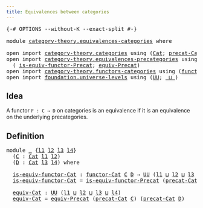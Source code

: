 ```yaml
---
title: Equivalences between categories
---
```


<pre class="Agda"><a id="57" class="Symbol">{-#</a> <a id="61" class="Keyword">OPTIONS</a> <a id="69" class="Pragma">--without-K</a> <a id="81" class="Pragma">--exact-split</a> <a id="95" class="Symbol">#-}</a>

<a id="100" class="Keyword">module</a> <a id="107" href="category-theory.equivalences-categories.html" class="Module">category-theory.equivalences-categories</a> <a id="147" class="Keyword">where</a>

<a id="154" class="Keyword">open</a> <a id="159" class="Keyword">import</a> <a id="166" href="category-theory.categories.html" class="Module">category-theory.categories</a> <a id="193" class="Keyword">using</a> <a id="199" class="Symbol">(</a><a id="200" href="category-theory.categories.html#2113" class="Function">Cat</a><a id="203" class="Symbol">;</a> <a id="205" href="category-theory.categories.html#2263" class="Function">precat-Cat</a><a id="215" class="Symbol">)</a>
<a id="217" class="Keyword">open</a> <a id="222" class="Keyword">import</a> <a id="229" href="category-theory.equivalences-precategories.html" class="Module">category-theory.equivalences-precategories</a> <a id="272" class="Keyword">using</a>
  <a id="280" class="Symbol">(</a> <a id="282" href="category-theory.equivalences-precategories.html#940" class="Function">is-equiv-functor-Precat</a><a id="305" class="Symbol">;</a> <a id="307" href="category-theory.equivalences-precategories.html#1300" class="Function">equiv-Precat</a><a id="319" class="Symbol">)</a>
<a id="321" class="Keyword">open</a> <a id="326" class="Keyword">import</a> <a id="333" href="category-theory.functors-categories.html" class="Module">category-theory.functors-categories</a> <a id="369" class="Keyword">using</a> <a id="375" class="Symbol">(</a><a id="376" href="category-theory.functors-categories.html#819" class="Function">functor-Cat</a><a id="387" class="Symbol">)</a>
<a id="389" class="Keyword">open</a> <a id="394" class="Keyword">import</a> <a id="401" href="foundation.universe-levels.html" class="Module">foundation.universe-levels</a> <a id="428" class="Keyword">using</a> <a id="434" class="Symbol">(</a><a id="435" href="foundation-core.universe-levels.html#235" class="Primitive">UU</a><a id="437" class="Symbol">;</a> <a id="439" href="Agda.Primitive.html#810" class="Primitive Operator">_⊔_</a><a id="442" class="Symbol">)</a>
</pre>
## Idea

A functor `F : C → D` on categories is an equivalence if it is an equivalence on the underlying precategories.

## Definition

<pre class="Agda"><a id="593" class="Keyword">module</a> <a id="600" href="category-theory.equivalences-categories.html#600" class="Module">_</a> <a id="602" class="Symbol">{</a><a id="603" href="category-theory.equivalences-categories.html#603" class="Bound">l1</a> <a id="606" href="category-theory.equivalences-categories.html#606" class="Bound">l2</a> <a id="609" href="category-theory.equivalences-categories.html#609" class="Bound">l3</a> <a id="612" href="category-theory.equivalences-categories.html#612" class="Bound">l4</a><a id="614" class="Symbol">}</a>
  <a id="618" class="Symbol">(</a><a id="619" href="category-theory.equivalences-categories.html#619" class="Bound">C</a> <a id="621" class="Symbol">:</a> <a id="623" href="category-theory.categories.html#2113" class="Function">Cat</a> <a id="627" href="category-theory.equivalences-categories.html#603" class="Bound">l1</a> <a id="630" href="category-theory.equivalences-categories.html#606" class="Bound">l2</a><a id="632" class="Symbol">)</a>
  <a id="636" class="Symbol">(</a><a id="637" href="category-theory.equivalences-categories.html#637" class="Bound">D</a> <a id="639" class="Symbol">:</a> <a id="641" href="category-theory.categories.html#2113" class="Function">Cat</a> <a id="645" href="category-theory.equivalences-categories.html#609" class="Bound">l3</a> <a id="648" href="category-theory.equivalences-categories.html#612" class="Bound">l4</a><a id="650" class="Symbol">)</a> <a id="652" class="Keyword">where</a>

  <a id="661" href="category-theory.equivalences-categories.html#661" class="Function">is-equiv-functor-Cat</a> <a id="682" class="Symbol">:</a> <a id="684" href="category-theory.functors-categories.html#819" class="Function">functor-Cat</a> <a id="696" href="category-theory.equivalences-categories.html#619" class="Bound">C</a> <a id="698" href="category-theory.equivalences-categories.html#637" class="Bound">D</a> <a id="700" class="Symbol">→</a> <a id="702" href="foundation-core.universe-levels.html#235" class="Primitive">UU</a> <a id="705" class="Symbol">(</a><a id="706" href="category-theory.equivalences-categories.html#603" class="Bound">l1</a> <a id="709" href="Agda.Primitive.html#810" class="Primitive Operator">⊔</a> <a id="711" href="category-theory.equivalences-categories.html#606" class="Bound">l2</a> <a id="714" href="Agda.Primitive.html#810" class="Primitive Operator">⊔</a> <a id="716" href="category-theory.equivalences-categories.html#609" class="Bound">l3</a> <a id="719" href="Agda.Primitive.html#810" class="Primitive Operator">⊔</a> <a id="721" href="category-theory.equivalences-categories.html#612" class="Bound">l4</a><a id="723" class="Symbol">)</a>
  <a id="727" href="category-theory.equivalences-categories.html#661" class="Function">is-equiv-functor-Cat</a> <a id="748" class="Symbol">=</a> <a id="750" href="category-theory.equivalences-precategories.html#940" class="Function">is-equiv-functor-Precat</a> <a id="774" class="Symbol">(</a><a id="775" href="category-theory.categories.html#2263" class="Function">precat-Cat</a> <a id="786" href="category-theory.equivalences-categories.html#619" class="Bound">C</a><a id="787" class="Symbol">)</a> <a id="789" class="Symbol">(</a><a id="790" href="category-theory.categories.html#2263" class="Function">precat-Cat</a> <a id="801" href="category-theory.equivalences-categories.html#637" class="Bound">D</a><a id="802" class="Symbol">)</a>

  <a id="807" href="category-theory.equivalences-categories.html#807" class="Function">equiv-Cat</a> <a id="817" class="Symbol">:</a> <a id="819" href="foundation-core.universe-levels.html#235" class="Primitive">UU</a> <a id="822" class="Symbol">(</a><a id="823" href="category-theory.equivalences-categories.html#603" class="Bound">l1</a> <a id="826" href="Agda.Primitive.html#810" class="Primitive Operator">⊔</a> <a id="828" href="category-theory.equivalences-categories.html#606" class="Bound">l2</a> <a id="831" href="Agda.Primitive.html#810" class="Primitive Operator">⊔</a> <a id="833" href="category-theory.equivalences-categories.html#609" class="Bound">l3</a> <a id="836" href="Agda.Primitive.html#810" class="Primitive Operator">⊔</a> <a id="838" href="category-theory.equivalences-categories.html#612" class="Bound">l4</a><a id="840" class="Symbol">)</a>
  <a id="844" href="category-theory.equivalences-categories.html#807" class="Function">equiv-Cat</a> <a id="854" class="Symbol">=</a> <a id="856" href="category-theory.equivalences-precategories.html#1300" class="Function">equiv-Precat</a> <a id="869" class="Symbol">(</a><a id="870" href="category-theory.categories.html#2263" class="Function">precat-Cat</a> <a id="881" href="category-theory.equivalences-categories.html#619" class="Bound">C</a><a id="882" class="Symbol">)</a> <a id="884" class="Symbol">(</a><a id="885" href="category-theory.categories.html#2263" class="Function">precat-Cat</a> <a id="896" href="category-theory.equivalences-categories.html#637" class="Bound">D</a><a id="897" class="Symbol">)</a>
</pre>